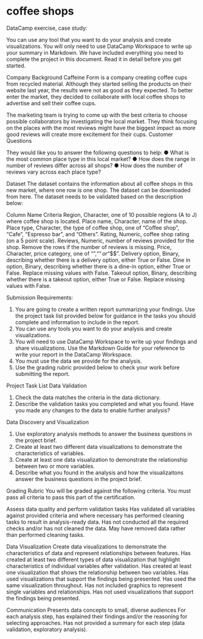 # coffee shops
DataCamp exercise, case study:


You can use any tool that you want to do your analysis and create visualizations. You will only need to use DataCamp Workspace to write up your summary in Markdown.
We have included everything you need to complete the project in this document. Read it in detail before you get started.

Company Background
Caffeine Form is a company creating coffee cups from recycled material. Although they started selling the products on their website last year, the results were not as good as they expected. To better enter the market, they decided to collaborate with local coffee shops to advertise and sell their coffee cups.

The marketing team is trying to come up with the best criteria to choose possible collaborators by investigating the local market. They think focusing on the places with the most reviews might have the biggest impact as more good reviews will create more excitement for their cups.
Customer Questions

They would like you to answer the following questions to help:
● What is the most common place type in this local market?
● How does the range in number of reviews differ across all shops?
● How does the number of reviews vary across each place type?

Dataset
The dataset contains the information about all coffee shops in this new market, where one row is one shop. The dataset can be downloaded from here.
The dataset needs to be validated based on the description below:
 
Column Name
Criteria
Region, Character, one of 10 possible regions (A to J) where coffee shop is located.
Place name, Character, name of the shop.
Place type, Character, the type of coffee shop, one of “Coffee shop”, “Cafe”, “Espresso bar”, and “Others”.
Rating, Numeric, coffee shop rating (on a 5 point scale).
Reviews, Numeric, number of reviews provided for the shop. Remove the rows if the number of reviews is missing.
Price, Character, price category, one of “$”, “$$” or “$$$”.
Delivery option, Binary, describing whether there is a delivery option, either True or False.
Dine in option, Binary, describing whether there is a dine-in option, either True or False. Replace missing values with False.
Takeout option, Binary, describing whether there is a takeout option, either True or False. Replace missing values with False.

Submission Requirements:
1. You are going to create a written report summarizing your findings. Use the project task list provided below for guidance in the tasks you should complete and information to include in the report.
2. You can use any tools you want to do your analysis and create visualizations.
3. You will need to use DataCamp Workspace to write up your findings and share visualizations. Use the Markdown Guide for your reference to write your report in the DataCamp Workspace.
4. You must use the data we provide for the analysis.
5. Use the grading rubric provided below to check your work before submitting the report.

Project Task List
Data Validation
1. Check the data matches the criteria in the data dictionary.
2. Describe the validation tasks you completed and what you found. Have you made any
changes to the data to enable further analysis?

Data Discovery and Visualization
1. Use exploratory analysis methods to answer the business questions in the project brief.
2. Create at least two different data visualizations to demonstrate the characteristics of variables.
3. Create at least one data visualization to demonstrate the relationship between two or more variables.
4. Describe what you found in the analysis and how the visualizaitons answer the business questions in the project brief.

Grading Rubric
You will be graded against the following criteria. You must pass all criteria to pass this part of the certification.

Assess data quality and perform validation tasks
Has validated all variables against provided criteria and where necessary has performed cleaning tasks to result in analysis-ready data.
Has not conducted all the required checks and/or has not cleaned the data. May have removed data rather than performed cleaning tasks.

Data Visualization
Create data visualizations to demonstrate the characteristics of data and represent relationships between features.
Has created at least two different types of data visualization that highlight characteristics of individual variables after validation.
Has created at least one visualization that shows the relationship between two variables.
Has used visualizations that support the findings being presented.
Has used the same visualization throughout.
Has not included graphics to represent single variables and relationships.
Has not used visualizations that support the findings being presented.

Communication
Presents data concepts to small, diverse audiences
For each analysis step, has explained their findings and/or the reasoning for selecting approaches.
Has not provided a summary for each step (data validation, exploratory analysis).
